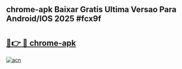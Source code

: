## chrome-apk Baixar Gratis Ultima Versao Para Android/IOS 2025 #fcx9f

# <h2><a href="https://ainizakaria.my?title=chrome-apk&ref=20M">🔗👉 🔴 chrome-apk</a></h2>

[![acn](https://github.com/user-attachments/assets/0f9c940e-d8b0-45ae-aac7-cd30a18b3e1c)](https://ainizakaria.my?title=chrome-apk&ref=20M)

